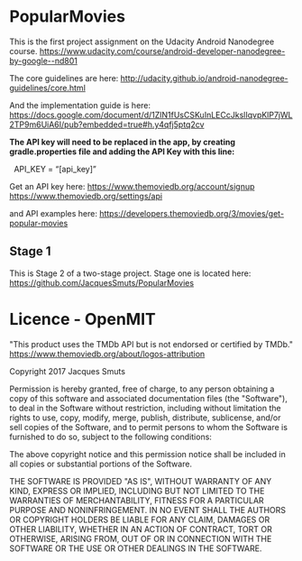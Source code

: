 # PopularMovies

This is the first project assignment on the Udacity Android Nanodegree course. https://www.udacity.com/course/android-developer-nanodegree-by-google--nd801

The core guidelines are here: http://udacity.github.io/android-nanodegree-guidelines/core.html

And the implementation guide is here: https://docs.google.com/document/d/1ZlN1fUsCSKuInLECcJkslIqvpKlP7jWL2TP9m6UiA6I/pub?embedded=true#h.y4qfj5ptq2cv

<b>The API key will need to be replaced in the app, by creating gradle.properties file and adding the API Key with this line:</b>

  
  API_KEY = “[api_key]”
 
Get an API key here:
https://www.themoviedb.org/account/signup
https://www.themoviedb.org/settings/api

and API examples here:
https://developers.themoviedb.org/3/movies/get-popular-movies

## Stage 1

This is Stage 2 of a two-stage project. Stage one is located here:
https://github.com/JacquesSmuts/PopularMovies

# Licence - OpenMIT


 "This product uses the TMDb API but is not endorsed or certified by TMDb." https://www.themoviedb.org/about/logos-attribution

Copyright 2017 Jacques Smuts

Permission is hereby granted, free of charge, to any person obtaining a copy of this software and associated documentation files (the "Software"), to deal in the Software without restriction, including without limitation the rights to use, copy, modify, merge, publish, distribute, sublicense, and/or sell copies of the Software, and to permit persons to whom the Software is furnished to do so, subject to the following conditions:

The above copyright notice and this permission notice shall be included in all copies or substantial portions of the Software.

THE SOFTWARE IS PROVIDED "AS IS", WITHOUT WARRANTY OF ANY KIND, EXPRESS OR IMPLIED, INCLUDING BUT NOT LIMITED TO THE WARRANTIES OF MERCHANTABILITY, FITNESS FOR A PARTICULAR PURPOSE AND NONINFRINGEMENT. IN NO EVENT SHALL THE AUTHORS OR COPYRIGHT HOLDERS BE LIABLE FOR ANY CLAIM, DAMAGES OR OTHER LIABILITY, WHETHER IN AN ACTION OF CONTRACT, TORT OR OTHERWISE, ARISING FROM, OUT OF OR IN CONNECTION WITH THE SOFTWARE OR THE USE OR OTHER DEALINGS IN THE SOFTWARE.
